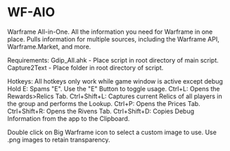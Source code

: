 # WF-AIO
Warframe All-in-One. All the information you need for Warframe in one place. Pulls information for multiple sources, including the Warframe API, Warframe.Market, and more. 

Requirements:
Gdip_All.ahk - Place script in root directory of main script.
Capture2Text - Place folder in root directory of script. 

Hotkeys: All hotkeys only work while game window is active except debug
Hold E: Spams "E". Use the "E" Button to toggle usage.
Ctrl+L: Opens the Rewards>Relics Tab.
Ctrl+Shift+L: Captures current Relics of all players in the group and performs the Lookup.
Ctrl+P: Opens the Prices Tab.
Ctrl+Shift+R: Opens the Rivens Tab.
Ctrl+Shift+D: Copies Debug Information from the app to the Clipboard.


Double click on Big Warframe icon to select a custom image to use. Use .png images to retain transparency. 




